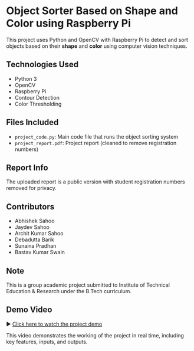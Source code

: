 #  Object Sorter Based on Shape and Color using Raspberry Pi

This project uses Python and OpenCV with Raspberry Pi to detect and sort objects based on their **shape** and **color** using computer vision techniques.

##  Technologies Used
- Python 3
- OpenCV
- Raspberry Pi
- Contour Detection
- Color Thresholding

##  Files Included
- `project_code.py`: Main code file that runs the object sorting system
- `project_report.pdf`: Project report (cleaned to remove registration numbers)

##  Report Info
The uploaded report is a public version with student registration numbers removed for privacy.

##  Contributors
- Abhishek Sahoo  
- Jaydev Sahoo
- Archit Kumar Sahoo
- Debadutta Barik
- Sunaina Pradhan
- Bastav Kumar Swain 

##  Note
This is a group academic project submitted to Institute of Technical Education & Research under the B.Tech curriculum.
##  Demo Video

▶ [Click here to watch the project demo](https://drive.google.com/file/d/1t6UENgdFqgUftqiD843-2vPKZkpCdrSo/view?usp=sharing)

This video demonstrates the working of the project in real time, including key features, inputs, and outputs.

